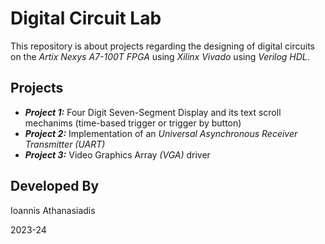 # Digital Circuit Lab

This repository is about projects regarding the designing of digital circuits on the *Artix Nexys A7-100T FPGA* using *Xilinx Vivado* using *Verilog HDL*.
## Projects

- ***Project 1:*** Four Digit Seven-Segment Display and its text scroll mechanims (time-based trigger or trigger by button)
- ***Project 2:*** Implementation of an *Universal Asynchronous Receiver Transmitter (UART)*
- ***Project 3:*** Video Graphics Array *(VGA)* driver
## Developed By
Ioannis Athanasiadis

2023-24